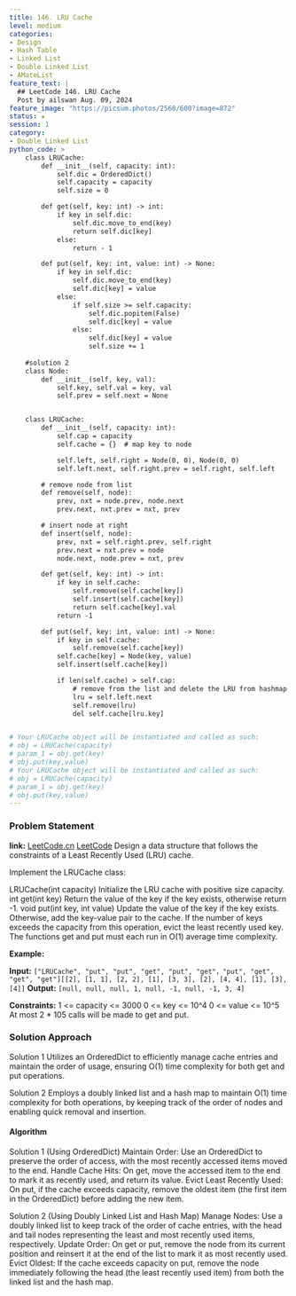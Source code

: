 ```yaml
---
title: 146. LRU Cache
level: medium
categories:
- Design
- Hash Table
- Linked List
- Double Linked List
- AMateList
feature_text: |
  ## LeetCode 146. LRU Cache
  Post by ailswan Aug. 09, 2024
feature_image: "https://picsum.photos/2560/600?image=872"
status: ★
session: 1
category:
- Double Linked List
python_code: >
    class LRUCache:
        def __init__(self, capacity: int):
            self.dic = OrderedDict()
            self.capacity = capacity
            self.size = 0 

        def get(self, key: int) -> int:
            if key in self.dic:
                self.dic.move_to_end(key)
                return self.dic[key]
            else:
                return - 1

        def put(self, key: int, value: int) -> None:
            if key in self.dic:
                self.dic.move_to_end(key)
                self.dic[key] = value
            else:
                if self.size >= self.capacity:
                    self.dic.popitem(False)
                    self.dic[key] = value
                else:
                    self.dic[key] = value
                    self.size += 1
                
    #solution 2
    class Node:
        def __init__(self, key, val):
            self.key, self.val = key, val
            self.prev = self.next = None


    class LRUCache:
        def __init__(self, capacity: int):
            self.cap = capacity
            self.cache = {}  # map key to node

            self.left, self.right = Node(0, 0), Node(0, 0)
            self.left.next, self.right.prev = self.right, self.left

        # remove node from list
        def remove(self, node):
            prev, nxt = node.prev, node.next
            prev.next, nxt.prev = nxt, prev

        # insert node at right
        def insert(self, node):
            prev, nxt = self.right.prev, self.right
            prev.next = nxt.prev = node
            node.next, node.prev = nxt, prev

        def get(self, key: int) -> int:
            if key in self.cache:
                self.remove(self.cache[key])
                self.insert(self.cache[key])
                return self.cache[key].val
            return -1

        def put(self, key: int, value: int) -> None:
            if key in self.cache:
                self.remove(self.cache[key])
            self.cache[key] = Node(key, value)
            self.insert(self.cache[key])

            if len(self.cache) > self.cap:
                # remove from the list and delete the LRU from hashmap
                lru = self.left.next
                self.remove(lru)
                del self.cache[lru.key]


# Your LRUCache object will be instantiated and called as such:
# obj = LRUCache(capacity)
# param_1 = obj.get(key)
# obj.put(key,value)
# Your LRUCache object will be instantiated and called as such:
# obj = LRUCache(capacity)
# param_1 = obj.get(key)
# obj.put(key,value)  
---
```


### Problem Statement
**link:**
[LeetCode.cn](https://leetcode.cn/problems/lru-cache/)
[LeetCode](https://leetcode.com/lru-cache/)
Design a data structure that follows the constraints of a Least Recently Used (LRU) cache.

Implement the LRUCache class:

LRUCache(int capacity) Initialize the LRU cache with positive size capacity.
int get(int key) Return the value of the key if the key exists, otherwise return -1.
void put(int key, int value) Update the value of the key if the key exists. Otherwise, add the key-value pair to the cache. If the number of keys exceeds the capacity from this operation, evict the least recently used key.
The functions get and put must each run in O(1) average time complexity.


 
**Example:**

**Input:** `["LRUCache", "put", "put", "get", "put", "get"，"put", "get", "get", "get"][[2], [1, 1], [2, 2], [1], [3, 3], [2], [4, 4], [1], [3], [4]]`
**Output:** `[null, null, null, 1, null, -1, null, -1, 3, 4]`

**Constraints:**
1 <= capacity <= 3000
0 <= key <= 10^4
0 <= value <= 10^5
At most 2 * 105 calls will be made to get and put.

### Solution Approach
Solution 1
Utilizes an OrderedDict to efficiently manage cache entries and maintain the order of usage, ensuring O(1) time complexity for both get and put operations.

Solution 2
Employs a doubly linked list and a hash map to maintain O(1) time complexity for both operations, by keeping track of the order of nodes and enabling quick removal and insertion.

#### Algorithm
Solution 1 (Using OrderedDict)
Maintain Order: Use an OrderedDict to preserve the order of access, with the most recently accessed items moved to the end.
Handle Cache Hits: On get, move the accessed item to the end to mark it as recently used, and return its value.
Evict Least Recently Used: On put, if the cache exceeds capacity, remove the oldest item (the first item in the OrderedDict) before adding the new item.

Solution 2 (Using Doubly Linked List and Hash Map)
Manage Nodes: Use a doubly linked list to keep track of the order of cache entries, with the head and tail nodes representing the least and most recently used items, respectively.
Update Order: On get or put, remove the node from its current position and reinsert it at the end of the list to mark it as most recently used.
Evict Oldest: If the cache exceeds capacity on put, remove the node immediately following the head (the least recently used item) from both the linked list and the hash map.